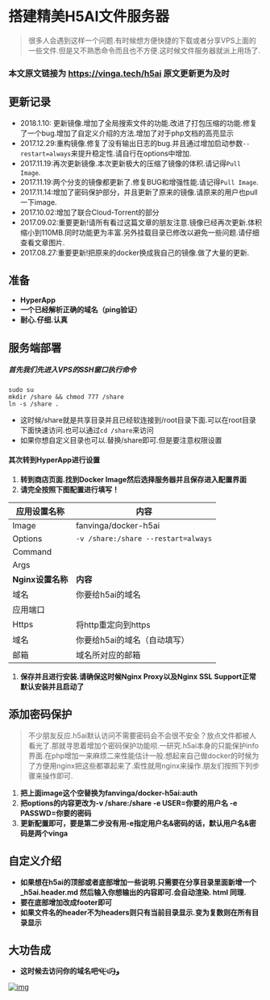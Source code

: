 # 搭建精美H5AI文件服务器

> 很多人会遇到这样一个问题.有时候想方便快捷的下载或者分享VPS上面的一些文件.但是又不熟悉命令而且也不方便.这时候文件服务器就派上用场了.

### 本文原文链接为 https://vinga.tech/h5ai 原文更新更为及时

## 更新记录

- 2018.1.10: 更新镜像.增加了全局搜索文件的功能.改进了打包压缩的功能.修复了一个bug.增加了自定义介绍的方法.增加了对于php文档的高亮显示
- 2017.12.29:重构镜像.修复了没有输出日志的bug.并且通过增加启动参数`--restart=always`来提升稳定性.请自行在options中增加.
- 2017.11.19:再次更新镜像.本次更新极大的压缩了镜像的体积.请记得`Pull Image`.
- 2017.11.19:两个分支的镜像都更新了.修复BUG和增强性能.请记得`Pull Image`.
- 2017.11.14:增加了密码保护部分，并且更新了原来的镜像.请原来的用户也pull一下image.
- 2017.10.02:增加了联合Cloud-Torrent的部分
- 2017.09.02:重要更新!请所有看过这篇文章的朋友注意.镜像已经再次更新.体积缩小到110MB.同时功能更为丰富.另外挂载目录已修改以避免一些问题.请仔细查看文章图片.
- 2017.08.27:重要更新!把原来的docker换成我自己的镜像.做了大量的更新.

## 准备

- **HyperApp**
- **一个已经解析正确的域名（ping验证）**
- **耐心.仔细.认真**

## 服务端部署

##### 首先我们先进入VPS的SSH窗口执行命令

```
sudo su
mkdir /share && chmod 777 /share
ln -s /share .
```

- 这时候/share就是共享目录并且已经软连接到/root目录下面.可以在root目录下面快速访问.也可以通过`cd /share`来访问
- 如果你想自定义目录也可以.替换/share即可.但是要注意权限设置

#### 其次转到HyperApp进行设置

1. **转到商店页面.找到Docker Image然后选择服务器并且保存进入配置界面**
2. **请完全按照下图配置进行填写！**

| 应用设置名称      | 内容                                |
| ----------------- | ----------------------------------- |
| Image             | fanvinga/docker-h5ai                |
| Options           | `-v /share:/share --restart=always` |
| Command           |                                     |
| Args              |                                     |
| **Nginx设置名称** | **内容**                            |
| 域名              | 你要给h5ai的域名                    |
| 应用端口          |                                     |
| Https             | 将http重定向到https                 |
| 域名              | 你要给h5ai的域名（自动填写）        |
| 邮箱              | 域名所对应的邮箱                    |

1. **保存并且进行安装.请确保这时候Nginx Proxy以及Nginx SSL Support正常默认安装并且启动了**

## 添加密码保护

> 不少朋友反应.h5ai默认访问不需要密码会不会很不安全？放点文件都被人看光了.那就寻思着增加个密码保护功能呗.一研究.h5ai本身的只能保护info界面.在php增加一来麻烦二来性能估计一般.想起来自己做docker的时候为了方便用nginx把这些都罩起来了.索性就用nginx来操作.朋友们按照下列步骤来操作即可.

1. **把上面image这个空替换为fanvinga/docker-h5ai:auth**
2. **把options的内容更改为-v /share:/share -e USER=你要的用户名 -e PASSWD=你要的密码**
3. **更新配置即可，要是第二步没有用-e指定用户名&密码的话，默认用户名&密码是两个vinga**

## 自定义介绍

- **如果想在h5ai的顶部或者底部增加一些说明.只需要在分享目录里面新增一个 _h5ai.header.md 然后输入你想输出的内容即可.会自动渲染. html 同理.**
- **要在底部增加改成footer即可**
- **如果文件名的header不为headers则只有当前目录显示.变为复数则在所有目录显示**

## 大功告成

- **这时候去访问你的域名吧٩(˃̶͈̀௰˂̶͈́)و**

[![img](https://d.unlimit.fun/design/banner.png)](https://vinga.tech)